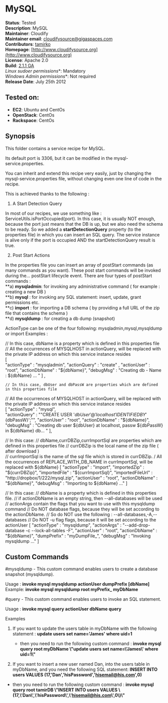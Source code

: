 # MySQL 

**Status**: Tested  
**Description**:  MySQL   
**Maintainer**:       Cloudify  
**Maintainer email**: cloudifysource@gigaspaces.com  
**Contributors**:    [tamirko](https://github.com/tamirko)  
**Homepage**:   [http://www.cloudifysource.org](http://www.cloudifysource.org)  
**License**:      Apache 2.0   
**Build**:  [2.1.1 GA](http://repository.cloudifysource.org/org/cloudifysource/2.1.1/gigaspaces-cloudify-2.1.1-ga-b1400.zip)   
**Linux* sudoer permissions**:	Mandatory  
**Windows* Admin permissions**:  Not required    
**Release Date**: July 25th 2012  


Tested on:
--------

* <strong>EC2</strong>: Ubuntu and CentOs 
* <strong>OpenStack</strong>: CentOs 
* <strong>Rackspace</strong>: CentOs 



Synopsis
--------

This folder contains a service recipe for MySQL.

Its default port is 3306, but it can be modified in the mysql-service.properties.

You can inherit and extend this recipe very easily, just by changing the mysql-service.properties file, without changing even one line of code in the recipe.

This is achieved thanks to the following  : 

1.	A Start Detection Query

In most of our recipes, we use something like : ServiceUtils.isPortOccupied(port).
In this case, it is usually NOT enough, because the port just means that the DB is up, but we also need the schema to be ready.
So we added a <strong>startDetectionQuery</strong> property (to the properties file) in which you can insert an SQL query.
The service instance is alive only if the port is occupied AND the startDetectionQuery result is true.

2.	Post Start Actions

In the properties file you can insert an array of postStart commands (as many commands as you want).
These post start commands will be invoked during the... postStart lifecycle event.
There are four types of postStart commands :  
**a)	<strong>mysqladmin</strong>: for invoking any administrative command ( for example : creating a new DB )   
**b)	<strong>mysql</strong> : for invoking any SQL statement: insert, update, grant permissions etc.  
**c)	<strong>import</strong> : for importing a DB schema ( by providing a full URL of the zip file that contains the schema )  
**d)  <strong>mysqldump</strong> : for creating a db dump (snapshot)  

ActionType can be one of the four following: mysqladmin,mysql,mysqldump or import
   Examples :
   
   // In this case, dbName is a property which is defined in this properties file 
   // All the occurrences of MYSQLHOST in actionQuery, will be replaced with the private IP address on which this service instance resides   
   [  
		"actionType" : "mysqladmin", 
		"actionQuery" : "create" ,
		"actionUser"  : "root",
		"actionDbName" : "${dbName}",
		"debugMsg" : "Creating db - Name  : ${dbName} ... "
	] ,
	
	// In this case, dbUser and dbPassW are properties which are defined in this properties file 
   // All the occurrences of MYSQLHOST in actionQuery, will be replaced with the private IP address on which this service instance resides	
	[ 
		"actionType" : "mysql", 		
		"actionQuery" : "\"CREATE USER '${dbUser}'@'localhost' IDENTIFIED BY '${dbPassW}';\"",
		"actionUser"  : "root",
		"actionDbName" : "${dbName}",
		"debugMsg" : "Creating db user ${dbUser} at localhost, passw ${dbPassW} in ${dbName} db... " 
	],
   
   // In this case:
   //    dbName,currDBZip,currImportSql are properties which are defined in this properties file 
   //    currDBZip is the local name of the zip file ( after download )  
   //    currImportSql is the name of the sql file which is stored in currDBZip. 
   /     All the occurrences of REPLACE_WITH_DB_NAME in currImportSql, will be replaced with ${dbName}
   [ 
		"actionType" : "import", 
		"importedZip" : "${currDBZip}",
		"importedFile" : "${currImportSql}",
		"importedFileUrl" : "http://dropbox/1/222/mysql.zip",
		"actionUser"  : "root",
		"actionDbName" : "${dbName}",
		"debugMsg" : "Importing  to ${dbName} ..."
	]	
	
   // In this case:
   //    dbName is a property which is defined in this properties file.
   //    if actionDbName is an empty string,  then --all-databases will be used
   //    actionArgs contain the flags that you want to use with this mysqldump command
   //    Do NOT database flags, because they will be set according to the actionDbName.
   //    So do NOT use the following  : --all-databases,-A,--databases
   //    Do NOT -u flag flags, because it will be set according to the actionUser
   [ 
		"actionType" : "mysqldump", 
		"actionArgs" : "--add-drop-database -c --lock-all-tables -F",
		"actionUser"  : "root",
		"actionDbName" : "${dbName}",
		"dumpPrefix" : "myDumpFile_",
		"debugMsg" : "Invoking mysqldump ..." 
	]	
   



## Custom Commands 

#mysqldump - This custom command enables users to create a database snapshot (mysqldump).

Usage :  <strong>invoke mysql mysqldump actionUser dumpPrefix [dbName]</strong>
Example: <strong>invoke mysql mysqldump root myPrefix_ myDbName</strong>
		
#query - This custom command enables users to invoke an SQL statement.

Usage :  <strong>invoke mysql query actionUser dbName query</strong>
		
Examples 

1. If you want to update the users table in myDbName with the following statement : 
<strong>update users set name='James' where uid=1</strong>
   - then you need to run the following custom command : 
<strong>invoke mysql query root myDbName \\"update users set name=\\'James\\' where uid=1\\"</strong>

2. If you want to insert a new user named Dan, into the users table in myDbName, and you need the following SQL statement:
<strong>INSERT INTO users VALUES (17,'Dan','hisPassword','hisemail@his.com',0)</strong>
  - then you need to run the following custom command : 
<strong>invoke mysql query root tamirDB \\"INSERT INTO users VALUES \\(17,\\'Dan\\',\\'hisPassword\\',\\'hisemail@his.com\\',0\\)\\"</strong>

